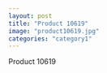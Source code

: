 ```yaml
---
layout: post
title: "Product 10619"
image: "product10619.jpg"
categories: "category1"
---
```

Product 10619
